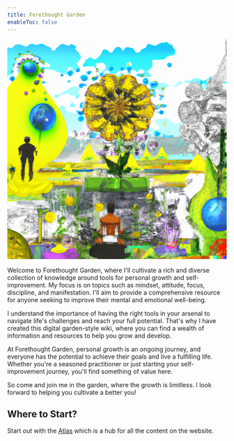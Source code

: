 ```yaml
---
title: Forethought Garden
enableToc: false
---
```


![An illustration of a futuristic garden where thoughts are grown](assets/dall-e%20forethought%20garden.png "This image was created with the assistance of DALL·E 2")

Welcome to Forethought Garden, where I'll cultivate a rich and diverse collection of knowledge around tools for personal growth and self-improvement. My focus is on topics such as mindset, attitude, focus, discipline, and manifestation. I'll aim to provide a comprehensive resource for anyone seeking to improve their mental and emotional well-being.

I understand the importance of having the right tools in your arsenal to navigate life's challenges and reach your full potential. That's why I have created this digital garden-style wiki, where you can find a wealth of information and resources to help you grow and develop.

At Forethought Garden, personal growth is an ongoing journey, and everyone has the potential to achieve their goals and live a fulfilling life. Whether you're a seasoned practitioner or just starting your self-improvement journey, you'll find something of value here.

So come and join me in the garden, where the growth is limitless. I look forward to helping you cultivate a better you!

## Where to Start?

Start out with the [Atlas](atlas.md) which is a hub for all the content on the website.
